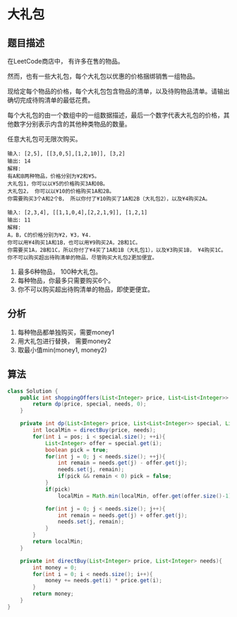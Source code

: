 # 大礼包

## 题目描述

在LeetCode商店中， 有许多在售的物品。

然而，也有一些大礼包，每个大礼包以优惠的价格捆绑销售一组物品。

现给定每个物品的价格，每个大礼包包含物品的清单，以及待购物品清单。请输出确切完成待购清单的最低花费。

每个大礼包的由一个数组中的一组数据描述，最后一个数字代表大礼包的价格，其他数字分别表示内含的其他种类物品的数量。

任意大礼包可无限次购买。

```
输入: [2,5], [[3,0,5],[1,2,10]], [3,2]
输出: 14
解释:
有A和B两种物品，价格分别为¥2和¥5。
大礼包1，你可以以¥5的价格购买3A和0B。
大礼包2， 你可以以¥10的价格购买1A和2B。
你需要购买3个A和2个B， 所以你付了¥10购买了1A和2B（大礼包2），以及¥4购买2A。

输入: [2,3,4], [[1,1,0,4],[2,2,1,9]], [1,2,1]
输出: 11
解释:
A，B，C的价格分别为¥2，¥3，¥4.
你可以用¥4购买1A和1B，也可以用¥9购买2A，2B和1C。
你需要买1A，2B和1C，所以你付了¥4买了1A和1B（大礼包1），以及¥3购买1B， ¥4购买1C。
你不可以购买超出待购清单的物品，尽管购买大礼包2更加便宜。
```

1. 最多6种物品， 100种大礼包。
2. 每种物品，你最多只需要购买6个。
3. 你不可以购买超出待购清单的物品，即使更便宜。

## 分析

1. 每种物品都单独购买，需要money1
2. 用大礼包进行替换， 需要money2
3. 取最小值min(money1, money2)

## 算法

```java
class Solution {
    public int shoppingOffers(List<Integer> price, List<List<Integer>> special, List<Integer> needs) {
        return dp(price, special, needs, 0);
    }

    private int dp(List<Integer> price, List<List<Integer>> special, List<Integer> needs, int pos){
        int localMin = directBuy(price, needs);
        for(int i = pos; i < special.size(); ++i){
            List<Integer> offer = special.get(i);
            boolean pick = true;
            for(int j = 0; j < needs.size(); ++j){
                int remain = needs.get(j) - offer.get(j);
                needs.set(j, remain);
                if(pick && remain < 0) pick = false;
            }
            if(pick)
                localMin = Math.min(localMin, offer.get(offer.size()-1) + dp(price, special, needs, i));

            for(int j = 0; j < needs.size(); j++){
                int remain = needs.get(j) + offer.get(j);
                needs.set(j, remain);
            }
        }
        return localMin;
    }

    private int directBuy(List<Integer> price, List<Integer> needs){
        int money = 0;
        for(int i = 0; i < needs.size(); i++){
            money += needs.get(i) * price.get(i);
        }
        return money;
    }
}
```
